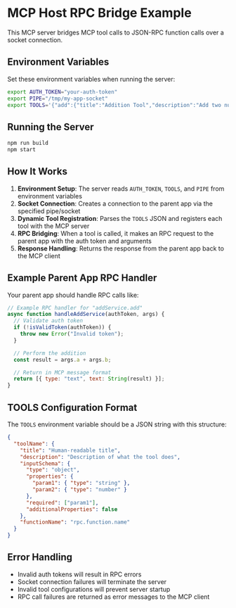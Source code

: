 # MCP Host RPC Bridge Example

This MCP server bridges MCP tool calls to JSON-RPC function calls over a socket connection.

## Environment Variables

Set these environment variables when running the server:

```bash
export AUTH_TOKEN="your-auth-token"
export PIPE="/tmp/my-app-socket"
export TOOLS='{"add":{"title":"Addition Tool","description":"Add two numbers","inputSchema":{"type":"object","properties":{"a":{"type":"number"},"b":{"type":"number"}},"required":["a","b"],"additionalProperties":false},"functionName":"addService.add"}}'
```

## Running the Server

```bash
npm run build
npm start
```

## How It Works

1. **Environment Setup**: The server reads `AUTH_TOKEN`, `TOOLS`, and `PIPE` from environment variables
2. **Socket Connection**: Creates a connection to the parent app via the specified pipe/socket
3. **Dynamic Tool Registration**: Parses the `TOOLS` JSON and registers each tool with the MCP server
4. **RPC Bridging**: When a tool is called, it makes an RPC request to the parent app with the auth token and arguments
5. **Response Handling**: Returns the response from the parent app back to the MCP client

## Example Parent App RPC Handler

Your parent app should handle RPC calls like:

```javascript
// Example RPC handler for "addService.add"
async function handleAddService(authToken, args) {
  // Validate auth token
  if (!isValidToken(authToken)) {
    throw new Error("Invalid token");
  }

  // Perform the addition
  const result = args.a + args.b;

  // Return in MCP message format
  return [{ type: "text", text: String(result) }];
}
```

## TOOLS Configuration Format

The `TOOLS` environment variable should be a JSON string with this structure:

```json
{
  "toolName": {
    "title": "Human-readable title",
    "description": "Description of what the tool does",
    "inputSchema": {
      "type": "object",
      "properties": {
        "param1": { "type": "string" },
        "param2": { "type": "number" }
      },
      "required": ["param1"],
      "additionalProperties": false
    },
    "functionName": "rpc.function.name"
  }
}
```

## Error Handling

- Invalid auth tokens will result in RPC errors
- Socket connection failures will terminate the server
- Invalid tool configurations will prevent server startup
- RPC call failures are returned as error messages to the MCP client
